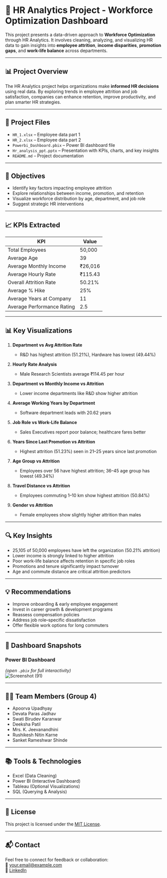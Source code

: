 # 👥 HR Analytics Project - Workforce Optimization Dashboard

This project presents a data-driven approach to **Workforce Optimization** through HR Analytics. It involves cleaning, analyzing, and visualizing HR data to gain insights into **employee attrition**, **income disparities**, **promotion gaps**, and **work-life balance** across departments.

---

## 📊 Project Overview

The HR Analytics project helps organizations make **informed HR decisions** using real data. By exploring trends in employee attrition and job satisfaction, companies can enhance retention, improve productivity, and plan smarter HR strategies.

---

## 📂 Project Files

- `HR_1.xlsx` – Employee data part 1  
- `HR_2.xlsx` – Employee data part 2  
- `Powerbi_Dashboard.pbix` – Power BI dashboard file  
- `Hr_analysis_ppt.pptx` – Presentation with KPIs, charts, and key insights  
- `README.md` – Project documentation  

---

## 🎯 Objectives

- Identify key factors impacting employee attrition  
- Explore relationships between income, promotion, and retention  
- Visualize workforce distribution by age, department, and job role  
- Suggest strategic HR interventions

---

## 📈 KPIs Extracted

| KPI                                | Value          |
|-----------------------------------|----------------|
| Total Employees                   | 50,000         |
| Average Age                       | 39             |
| Average Monthly Income            | ₹26,016        |
| Average Hourly Rate              | ₹115.43        |
| Overall Attrition Rate            | 50.21%         |
| Average % Hike                    | 25%            |
| Average Years at Company          | 11             |
| Average Performance Rating        | 2.5            |

---

## 📊 Key Visualizations

1. **Department vs Avg Attrition Rate**  
   - R&D has highest attrition (51.21%), Hardware has lowest (49.44%)

2. **Hourly Rate Analysis**  
   - Male Research Scientists average ₹114.45 per hour

3. **Department vs Monthly Income vs Attrition**  
   - Lower income departments like R&D show higher attrition

4. **Average Working Years by Department**  
   - Software department leads with 20.62 years

5. **Job Role vs Work-Life Balance**  
   - Sales Executives report poor balance; healthcare fares better

6. **Years Since Last Promotion vs Attrition**  
   - Highest attrition (51.23%) seen in 21–25 years since last promotion

7. **Age Group vs Attrition**  
   - Employees over 56 have highest attrition; 36–45 age group has lowest (49.34%)

8. **Travel Distance vs Attrition**  
   - Employees commuting 1–10 km show highest attrition (50.84%)

9. **Gender vs Attrition**  
   - Female employees show slightly higher attrition than males

---

## 🔍 Key Insights

- 25,105 of 50,000 employees have left the organization (50.21% attrition)
- Lower income is strongly linked to higher attrition
- Poor work-life balance affects retention in specific job roles
- Promotions and tenure significantly impact turnover
- Age and commute distance are critical attrition predictors

---

## 💡 Recommendations

- Improve onboarding & early employee engagement  
- Invest in career growth & development programs  
- Reassess compensation policies  
- Address job role–specific dissatisfaction  
- Offer flexible work options for long commuters  

---

## 📸 Dashboard Snapshots

### Power BI Dashboard  
*(open `.pbix` for full interactivity)*  
![Screenshot (91)](https://github.com/user-attachments/assets/9fb773b6-fbce-4908-b1bd-cc77d0140464)


---

## 👨‍💻 Team Members (Group 4)

- Apoorva Upadhyay  
- Devata Paras Jadhav  
- Swati Birudev Karanwar  
- Deeksha Patil  
- Mrs. K. Jeevanandhini  
- Rushikesh Nitin Karne  
- Sanket Rameshwar Shinde

---

## 📚 Tools & Technologies

- Excel (Data Cleaning)  
- Power BI (Interactive Dashboard)  
- Tableau (Optional Visualizations)  
- SQL (Querying & Analysis)  

---

## 📜 License

This project is licensed under the [MIT License](LICENSE).

---

## 📬 Contact

Feel free to connect for feedback or collaboration:  
📧 your.email@example.com  
🔗 [LinkedIn](https://www.linkedin.com/)
